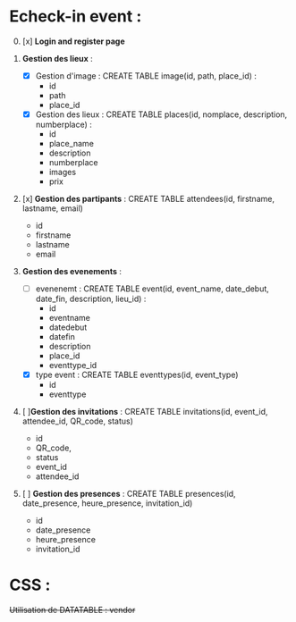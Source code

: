 # Echeck-in event : 
0. [x] **Login and register page**

1. **Gestion des lieux** :
    + [x] Gestion d'image : CREATE TABLE image(id, path, place_id) : 
        - id
        - path
        - place_id
    + [x] Gestion des lieux : CREATE TABLE places(id, nomplace, description, numberplace) :  
        - id
        - place_name
        - description
        - numberplace
        - images
        - prix

2. [x] **Gestion des partipants** : CREATE TABLE attendees(id, firstname, lastname, email)
    - id
    - firstname
    - lastname
    - email

3. **Gestion des evenements** : 
    + [ ] evenenemt : CREATE TABLE event(id, event_name, date_debut, date_fin, description, lieu_id) : 
        - id
        - eventname
        - datedebut
        - datefin
        - description
        - place_id
        - eventtype_id
    + [x] type event : CREATE TABLE eventtypes(id, event_type)
        - id
        - eventtype    



4. [ ]**Gestion des invitations** : CREATE TABLE invitations(id, event_id, attendee_id, QR_code, status)
    - id
    - QR_code, 
    - status
    - event_id
    - attendee_id

5. [ ] **Gestion des presences** : CREATE TABLE presences(id, date_presence, heure_presence, invitation_id) 
    - id
    - date_presence
    - heure_presence
    - invitation_id


# CSS : 
~~Utilisation de DATATABLE : vendor~~